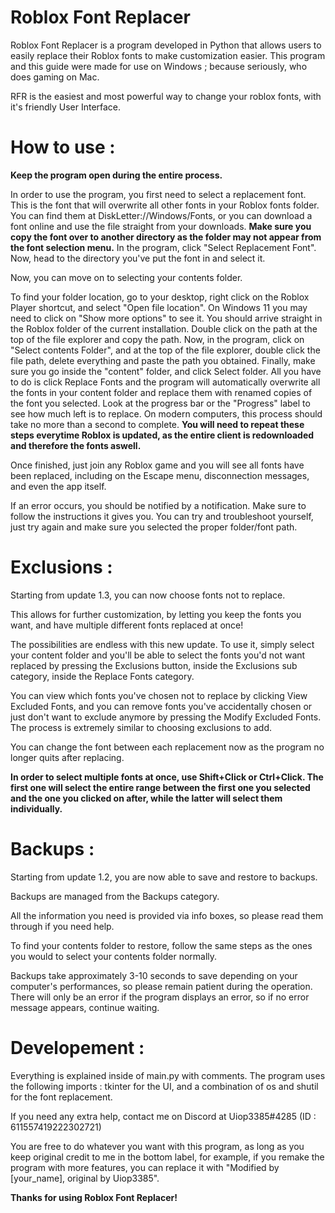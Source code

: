 # Roblox Font Replacer
Roblox Font Replacer is a program developed in Python that allows users to easily replace their Roblox fonts to make customization easier.
This program and this guide were made for use on Windows ; because seriously, who does gaming on Mac.

RFR is the easiest and most powerful way to change your roblox fonts, with it's friendly User Interface.

# How to use :
**Keep the program open during the entire process.**

In order to use the program, you first need to select a replacement font. This is the font that will overwrite all other fonts in your Roblox fonts folder.
You can find them at DiskLetter://Windows/Fonts, or you can download a font online and use the file straight from your downloads.
**Make sure you copy the font over to another directory as the folder may not appear from the font selection menu.**
In the program, click "Select Replacement Font". Now, head to the directory you've put the font in and select it.

Now, you can move on to selecting your contents folder.

To find your folder location, go to your desktop, right click on the Roblox Player shortcut, and select "Open file location". On Windows 11 you may need to click on "Show more options" to see it.
You should arrive straight in the Roblox folder of the current installation. Double click on the path at the top of the file explorer and copy the path.
Now, in the program, click on "Select contents Folder", and at the top of the file explorer, double click the file path, delete everything and paste the path you obtained.
Finally, make sure you go inside the "content" folder, and click Select folder.
All you have to do is click Replace Fonts and the program will automatically overwrite all the fonts in your content folder and replace them with renamed copies of the font you selected.
Look at the progress bar or the "Progress" label to see how much left is to replace.
On modern computers, this process should take no more than a second to complete.
**You will need to repeat these steps everytime Roblox is updated, as the entire client is redownloaded and therefore the fonts aswell.**

Once finished, just join any Roblox game and you will see all fonts have been replaced, including on the Escape menu, disconnection messages, and even the app itself.

If an error occurs, you should be notified by a notification. Make sure to follow the instructions it gives you.
You can try and troubleshoot yourself, just try again and make sure you selected the proper folder/font path.

# Exclusions :
Starting from update 1.3, you can now choose fonts not to replace.

This allows for further customization, by letting you keep the fonts you want, and have multiple different fonts replaced at once!

The possibilities are endless with this new update. To use it, simply select your content folder and you'll be able to select the fonts you'd not want replaced by pressing the Exclusions button, inside the Exclusions sub category, inside the Replace Fonts category.

You can view which fonts you've chosen not to replace by clicking View Excluded Fonts, and you can remove fonts you've accidentally chosen or just don't want to exclude anymore by pressing the Modify Excluded Fonts. The process is extremely similar to choosing exclusions to add.

You can change the font between each replacement now as the program no longer quits after replacing.

**In order to select multiple fonts at once, use Shift+Click or Ctrl+Click. The first one will select the entire range between the first one you selected and the one you clicked on after, while the latter will select them individually.**

# Backups :
Starting from update 1.2, you are now able to save and restore to backups.

Backups are managed from the Backups category.

All the information you need is provided via info boxes, so please read them through if you need help.

To find your contents folder to restore, follow the same steps as the ones you would to select your contents folder normally.

Backups take approximately 3-10 seconds to save depending on your computer's performances, so please remain patient during the operation. There will only be an error if the program displays an error, so if no error message appears, continue waiting.

# Developement :

Everything is explained inside of main.py with comments. The program uses the following imports : tkinter for the UI, and a combination of os and shutil for the font replacement.

If you need any extra help, contact me on Discord at Uiop3385#4285 (ID : 611557419222302721)

You are free to do whatever you want with this program, as long as you keep original credit to me in the bottom label, for example, if you remake the program with more features, you can replace it with "Modified by [your_name], original by Uiop3385".


**Thanks for using Roblox Font Replacer!**
